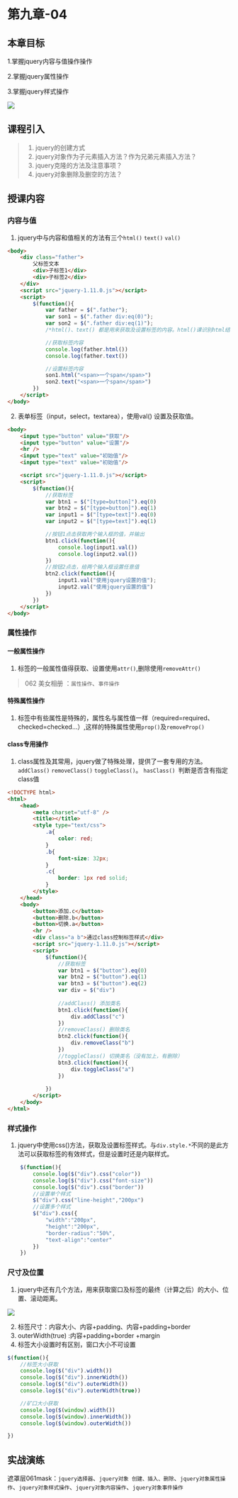 # 第九章-04

## 本章目标

1.掌握jquery内容与值操作操作

2.掌握jquery属性操作

3.掌握jquery样式操作

![](js09\内容样式属性.PNG)

## 课程引入

> 1. jquery的创建方式
> 2. jquery对象作为子元素插入方法？作为兄弟元素插入方法？
> 3. jquery克隆的方法及注意事项？
> 4. jquery对象删除及删空的方法？

## 授课内容

### 内容与值

1. jquery中与内容和值相关的方法有三个`html()` `text()` `val()`

```html
<body>
    <div class="father">
        父标签文本
        <div>子标签1</div>
        <div>子标签2</div>
    </div>
    <script src="jquery-1.11.0.js"></script>
    <script>
        $(function(){
            var father = $(".father");
            var son1 = $(".father div:eq(0)");
            var son2 = $(".father div:eq(1)");
            /*html()、text() 都是用来获取及设置标签的内容。html()课识别html结构，text()只识别普通文本。*/

            //获取标签内容
            console.log(father.html())
            console.log(father.text())

            //设置标签内容
            son1.html("<span>一个span</span>")
            son2.text("<span>一个span</span>")
        })
    </script>
</body>
```

2. 表单标签（input，select，textarea），使用val() 设置及获取值。

```html
<body>
    <input type="button" value="获取"/>
    <input type="button" value="设置"/>
    <hr />
    <input type="text" value="初始值"/>
    <input type="text" value="初始值"/>

    <script src="jquery-1.11.0.js"></script>
    <script>
        $(function(){
            //获取标签
            var btn1 = $("[type=button]").eq(0)
            var btn2 = $("[type=button]").eq(1)
            var input1 = $("[type=text]").eq(0)
            var input2 = $("[type=text]").eq(1)

            //按钮1点击获取两个输入框的值，并输出
            btn1.click(function(){
                console.log(input1.val())
                console.log(input2.val())
            })
            //按钮2点击，给两个输入框设置任意值
            btn2.click(function(){
                input1.val("使用jquery设置的值");
                input2.val("使用jquery设置的值")
            })
        })
    </script>
</body>
```

### 属性操作

#### 一般属性操作

1. 标签的一般属性值得获取、设置使用`attr()`,删除使用`removeAttr()`

> 062 美女相册 ：`属性操作`、`事件操作`



#### 特殊属性操作

1. 标签中有些属性是特殊的，属性名与属性值一样（required=required、checked=checked...）,这样的特殊属性使用`prop()`及`removeProp()`

#### class专用操作

1. class属性及其常用，jquery做了特殊处理，提供了一套专用的方法。`addClass()` `removeClass()` `toggleClass()`。 `hasClass() `判断是否含有指定class值

```html
<!DOCTYPE html>
<html>
	<head>
		<meta charset="utf-8" />
		<title></title>
		<style type="text/css">
			.a{
				color: red;
			}
			.b{
				font-size: 32px;
			}
			.c{
				border: 1px red solid;
			}
		</style>
	</head>
	<body>
		<button>添加.c</button>
		<button>删除.b</button>
		<button>切换.a</button>
		<hr />
		<div class="a b">通过class控制标签样式</div>
		<script src="jquery-1.11.0.js"></script>
		<script>
			$(function(){
				//获取标签
				var btn1 = $("button").eq(0)
				var btn2 = $("button").eq(1)
				var btn3 = $("button").eq(2)
				var div = $("div")
				
				//addClass() 添加类名
				btn1.click(function(){
					div.addClass("c")
				})
				//removeClass() 删除类名
				btn2.click(function(){
					div.removeClass("b")
				})
				//toggleClass() 切换类名（没有加上，有删除）
				btn3.click(function(){
					div.toggleClass("a")
				})
				
			})
		</script>
	</body>
</html>

```

### 样式操作

1. jquery中使用css()方法，获取及设置标签样式。与`div.style.*`不同的是此方法可以获取标签的有效样式，但是设置时还是内联样式。

```javascript
	$(function(){
        console.log($("div").css("color"))
        console.log($("div").css("font-size"))
        console.log($("div").css("border"))
        //设置单个样式
        $("div").css("line-height","200px")
        //设置多个样式
        $("div").css({
            "width":"200px",
            "height":"200px",
            "border-radius":"50%",
            "text-align":"center"
        })
    })
```

### 尺寸及位置

1. jquery中还有几个方法，用来获取窗口及标签的最终（计算之后）的大小、位置、滚动距离。

![](G:\work18js\js09\尺寸及位置.PNG)

2. 标签尺寸：内容大小、内容+padding、内容+padding+border
3. outerWidth(true) :内容+padding+border +margin
4. 标签大小设置时有区别，窗口大小不可设置

```javascript
$(function(){
    //标签大小获取
    console.log($("div").width())
    console.log($("div").innerWidth())
    console.log($("div").outerWidth())
    console.log($("div").outerWidth(true))

    //矿口大小获取
    console.log($(window).width())
    console.log($(window).innerWidth())
    console.log($(window).outerWidth())

})
```

## 实战演练

遮罩层061mask：`jquery选择器`、`jquery对象 创建、插入、删除`、`jquery对象属性操作`、`jquery对象样式操作`、`jquery对象内容操作`、`jquery对象事件操作`

